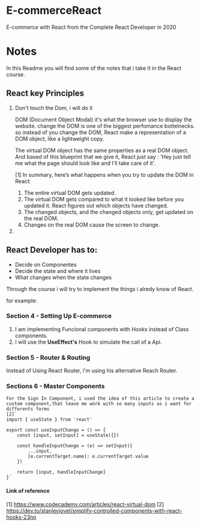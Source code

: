 # E-commerceReact

E-commerce with React from the Complete React Developer in 2020  

# **Notes**

In this Readme you will find some of the notes that i take it in the React course.

## React key Principles

1.  Don't touch the Dom, i will do it
   
    DOM (Document Object Modal) it's what the browser use to display the website. change the DOM is one of the biggest perfomance bottelnecks. so instead of you change the DOM, React make a representation of a DOM object, like a lightweight copy.
    
    The virtual DOM object has the same properties as a real DOM object. And based of this blueprint that we give it, React just say : 'Hey just tell me what the page should look like and I'll take care of it'.

    [1] In summary, here’s what happens when you try to update the DOM in React:

    1. The entire virtual DOM gets updated.
    2. The virtual DOM gets compared to what it looked like before you updated it. React  figures out which objects have changed.
    3. The changed objects, and the changed objects only, get updated on the real DOM.
    4. Changes on the real DOM cause the screen to change.

2.   

## React Developer has to:

* Decide on Componentes
* Decide the state and where it lives 
* What changes when the state changes 

Through the course i will try to implement the things i alredy know of React.

for example:

 ### Section 4 - Setting Up E-commerce

 1. I am implementing Funcional components with Hooks instead of  Class components.
 2. I will use the **UseEffect's** Hook to simulate the call of a Api.
    
 ### Section 5 - Router & Routing

 Instead of Using React Router, i'm using his alternative Reach Router.

 ### Sections 6 - Master Components

    For the Sign In Component, i used the idea of this article to create a custom component,that leave me work with so many inputs as i want for differents forms
    [2]`
    import { useState } from 'react'

    export const useInputChange = () => {
        const [input, setInput] = useState({})

        const handleInputChange = (e) => setInput({
            ...input,
            [e.currentTarget.name]: e.currentTarget.value
        })

        return [input, handleInputChange]
    }`
#### Link of reference 
[1] https://www.codecademy.com/articles/react-virtual-dom
[2] https://dev.to/stanleyjovel/simplify-controlled-components-with-react-hooks-23nn